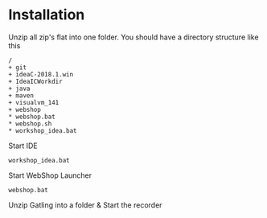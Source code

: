 Installation
============

Unzip all zip's flat into one folder. You should have a directory structure like this

```
/
+ git
+ ideaC-2018.1.win
+ IdeaICWorkdir
+ java
+ maven
+ visualvm_141
+ webshop
* webshop.bat
* webshop.sh
* workshop_idea.bat
```

Start IDE

    workshop_idea.bat
    
Start WebShop Launcher

    webshop.bat
    
Unzip Gatling into a folder & Start the recorder
